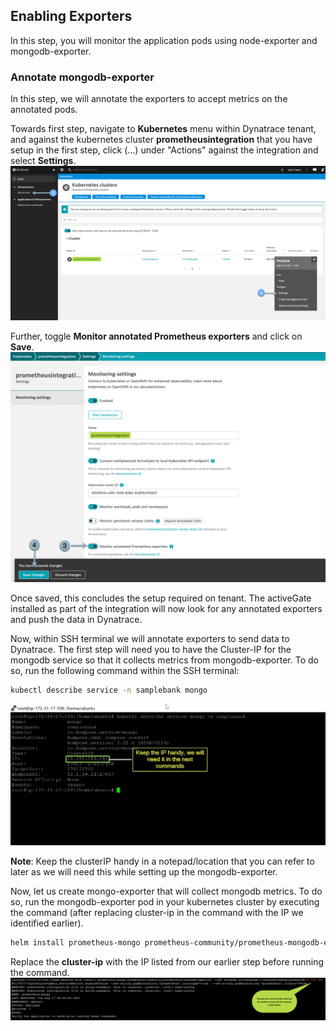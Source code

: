 ##  Enabling Exporters
In this step, you will monitor the application pods using node-exporter and mongodb-exporter.


### Annotate mongodb-exporter
In this step, we will annotate the exporters to accept metrics on the annotated pods.

Towards first step, navigate to **Kubernetes** menu within Dynatrace tenant, and against the kubernetes cluster **prometheusintegration** that you have setup in the first step, click (...) under "Actions" against the integration and select **Settings**.
![step-1](../../../assets/images/step_1_prometheus_annotation.png)

Further, toggle **Monitor annotated Prometheus exporters** and click on **Save**.
![step-2](../../../assets/images/step_2_prometheus_annotation.png)

Once saved, this concludes the setup required on tenant. The activeGate installed as part of the integration will now look for any annotated exporters and push the data in Dynatrace.

Now, within SSH terminal we will annotate exporters to send data to Dynatrace. The first step will need you to have the Cluster-IP for the mongodb service so that it collects metrics from mongodb-exporter. To do so, run the following command within the SSH terminal:
```sh
kubectl describe service -n samplebank mongo
```
![image](../../../assets/images/clusterIP-mongodb.png)

**Note**: Keep the clusterIP handy in a notepad/location that you can refer to later as we will need this while setting up the mongodb-exporter.

Now, let us create mongo-exporter that will collect mongodb metrics. To do so, run the mongodb-exporter pod in your kubernetes cluster by executing the command (after replacing cluster-ip in the command with the IP we identified earlier).
```sh
helm install prometheus-mongo prometheus-community/prometheus-mongodb-exporter --set mongodb.uri=mongodb://d1prumworkshop:password@mongo.samplebank.svc.cluster.local:27017/?authSource=admin,serviceMonitor.enabled=false --set-string podAnnotations."prometheus.io/scrape"=true  --set-string podAnnotations."prometheus.io/port"=9108 --namespace=model-app
```

Replace the **cluster-ip** with the IP listed from our earlier step before running the command.
![image](../../../assets/images/mongodb-exporter.png)

<!-- ------------------------ -->
